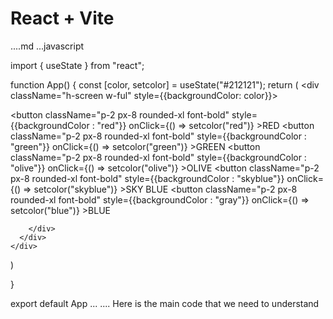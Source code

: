 # React + Vite
....md
...javascript

import { useState } from "react";


function App() {
const [color, setcolor] = useState("#212121");
  return (
    <div className="h-screen w-ful" style={{backgroundColor: color}}>
      <div className="w-full flex flex-wrap justify-center align-middle fixed bottom-8">
      <div className="flex flex-wrap justify-center gap-4 align-middle bg-white p-4 rounded-xl">
        <button className="p-2 px-8 rounded-xl font-bold" style={{backgroundColor : "red"}}
        onClick={() => setcolor("red")}
        >RED</button>
        <button className="p-2 px-8 rounded-xl font-bold" style={{backgroundColor : "green"}}
        onClick={() => setcolor("green")}
        >GREEN</button>
        <button className="p-2 px-8 rounded-xl font-bold" style={{backgroundColor : "olive"}}
        onClick={() => setcolor("olive")}
        >OLIVE</button>
        <button className="p-2 px-8 rounded-xl font-bold" style={{backgroundColor : "skyblue"}}
        onClick={() => setcolor("skyblue")}
        >SKY BLUE</button>
        <button className="p-2 px-8 rounded-xl font-bold" style={{backgroundColor : "gray"}}
        onClick={() => setcolor("blue")}
        >BLUE</button>

        </div>
      </div>
    </div>
  )
 
}

export default App
...
....
Here is the main code that we need to understand

 

